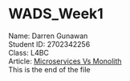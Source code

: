 # WADS_Week1
Name: Darren Gunawan <br />
Student ID: 2702342256 <br />
Class: L4BC <br />
Article: [Microservices Vs Monolith](https://www.atlassian.com/microservices/microservices-architecture/microservices-vs-monolith) <br />
This is the end of the file
